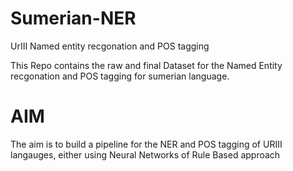 # Sumerian-NER
UrIII Named entity recgonation and POS tagging

This Repo contains the raw and final Dataset for the Named Entity recgonation and POS tagging for sumerian language.

# AIM
The aim is to build a pipeline for the NER and POS tagging of URIII langauges, either using Neural Networks of Rule Based approach  
